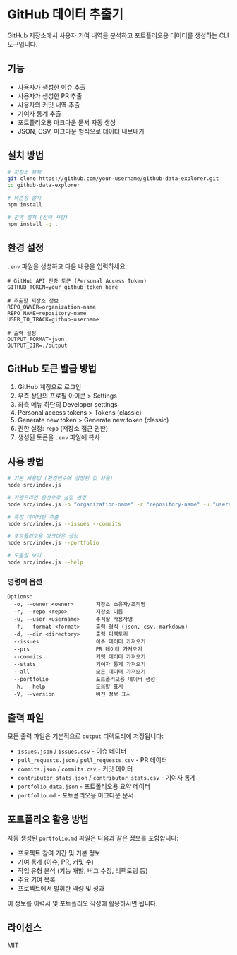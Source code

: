 # GitHub 데이터 추출기

GitHub 저장소에서 사용자 기여 내역을 분석하고 포트폴리오용 데이터를 생성하는 CLI 도구입니다.

## 기능

- 사용자가 생성한 이슈 추출
- 사용자가 생성한 PR 추출
- 사용자의 커밋 내역 추출
- 기여자 통계 추출
- 포트폴리오용 마크다운 문서 자동 생성
- JSON, CSV, 마크다운 형식으로 데이터 내보내기

## 설치 방법

```bash
# 저장소 복제
git clone https://github.com/your-username/github-data-explorer.git
cd github-data-explorer

# 의존성 설치
npm install

# 전역 설치 (선택 사항)
npm install -g .
```

## 환경 설정

`.env` 파일을 생성하고 다음 내용을 입력하세요:

```env
# GitHub API 인증 토큰 (Personal Access Token)
GITHUB_TOKEN=your_github_token_here

# 추출할 저장소 정보
REPO_OWNER=organization-name
REPO_NAME=repository-name
USER_TO_TRACK=github-username

# 출력 설정
OUTPUT_FORMAT=json
OUTPUT_DIR=./output
```

## GitHub 토큰 발급 방법

1. GitHub 계정으로 로그인
2. 우측 상단의 프로필 아이콘 > Settings
3. 좌측 메뉴 하단의 Developer settings
4. Personal access tokens > Tokens (classic)
5. Generate new token > Generate new token (classic)
6. 권한 설정: `repo` (저장소 접근 권한)
7. 생성된 토큰을 `.env` 파일에 복사

## 사용 방법

```bash
# 기본 사용법 (환경변수에 설정된 값 사용)
node src/index.js

# 커맨드라인 옵션으로 설정 변경
node src/index.js -o "organization-name" -r "repository-name" -u "username"

# 특정 데이터만 추출
node src/index.js --issues --commits

# 포트폴리오용 마크다운 생성
node src/index.js --portfolio

# 도움말 보기
node src/index.js --help
```

### 명령어 옵션

```
Options:
  -o, --owner <owner>       저장소 소유자/조직명
  -r, --repo <repo>         저장소 이름
  -u, --user <username>     추적할 사용자명
  -f, --format <format>     출력 형식 (json, csv, markdown)
  -d, --dir <directory>     출력 디렉토리
  --issues                  이슈 데이터 가져오기
  --prs                     PR 데이터 가져오기
  --commits                 커밋 데이터 가져오기
  --stats                   기여자 통계 가져오기
  --all                     모든 데이터 가져오기
  --portfolio               포트폴리오용 데이터 생성
  -h, --help                도움말 표시
  -V, --version             버전 정보 표시
```

## 출력 파일

모든 출력 파일은 기본적으로 `output` 디렉토리에 저장됩니다:

- `issues.json` / `issues.csv` - 이슈 데이터
- `pull_requests.json` / `pull_requests.csv` - PR 데이터
- `commits.json` / `commits.csv` - 커밋 데이터
- `contributor_stats.json` / `contributor_stats.csv` - 기여자 통계
- `portfolio_data.json` - 포트폴리오용 요약 데이터
- `portfolio.md` - 포트폴리오용 마크다운 문서

## 포트폴리오 활용 방법

자동 생성된 `portfolio.md` 파일은 다음과 같은 정보를 포함합니다:

- 프로젝트 참여 기간 및 기본 정보
- 기여 통계 (이슈, PR, 커밋 수)
- 작업 유형 분석 (기능 개발, 버그 수정, 리팩토링 등)
- 주요 기여 목록
- 프로젝트에서 발휘한 역량 및 성과

이 정보를 이력서 및 포트폴리오 작성에 활용하시면 됩니다.

## 라이센스

MIT
